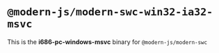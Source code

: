 # `@modern-js/modern-swc-win32-ia32-msvc`

This is the **i686-pc-windows-msvc** binary for `@modern-js/modern-swc`
